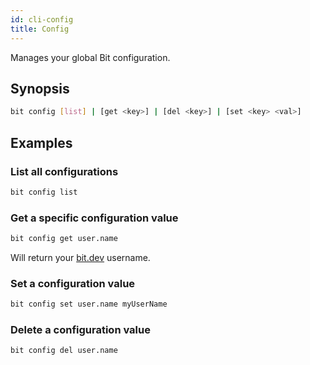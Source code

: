 ```yaml
---
id: cli-config
title: Config
---
```


Manages your global Bit configuration.

## Synopsis

```bash
bit config [list] | [get <key>] | [del <key>] | [set <key> <val>]
```

## Examples

### List all configurations

```bash
bit config list
```

### Get a specific configuration value

```bash
bit config get user.name
```

Will return your [bit.dev](https://bit.dev) username.

### Set a configuration value

```bash
bit config set user.name myUserName
```

### Delete a configuration value

```bash
bit config del user.name
```